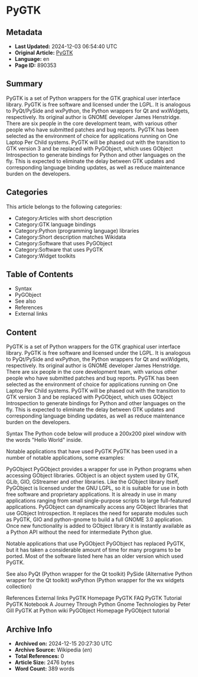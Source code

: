 # PyGTK

## Metadata
- **Last Updated:** 2024-12-03 06:54:40 UTC
- **Original Article:** [PyGTK](https://en.wikipedia.org/wiki/PyGTK)
- **Language:** en
- **Page ID:** 890353

## Summary
PyGTK is a set of Python wrappers for the GTK graphical user interface library. PyGTK is free software and licensed under the LGPL. It is analogous to PyQt/PySide and wxPython, the Python wrappers for Qt and wxWidgets, respectively. Its original author is GNOME developer James Henstridge. There are six people in the core development team, with various other people who have submitted patches and bug reports. PyGTK has been selected as the environment of choice for applications running on One Laptop Per Child systems.
PyGTK will be phased out with the transition to GTK version 3 and be replaced with PyGObject, which uses GObject Introspection to generate bindings for Python and other languages on the fly. This is expected to eliminate the delay between GTK updates and corresponding language binding updates, as well as reduce maintenance burden on the developers.

## Categories
This article belongs to the following categories:

- Category:Articles with short description
- Category:GTK language bindings
- Category:Python (programming language) libraries
- Category:Short description matches Wikidata
- Category:Software that uses PyGObject
- Category:Software that uses PyGTK
- Category:Widget toolkits

## Table of Contents

- Syntax
- PyGObject
- See also
- References
- External links

## Content

PyGTK is a set of Python wrappers for the GTK graphical user interface library. PyGTK is free software and licensed under the LGPL. It is analogous to PyQt/PySide and wxPython, the Python wrappers for Qt and wxWidgets, respectively. Its original author is GNOME developer James Henstridge. There are six people in the core development team, with various other people who have submitted patches and bug reports. PyGTK has been selected as the environment of choice for applications running on One Laptop Per Child systems.
PyGTK will be phased out with the transition to GTK version 3 and be replaced with PyGObject, which uses GObject Introspection to generate bindings for Python and other languages on the fly. This is expected to eliminate the delay between GTK updates and corresponding language binding updates, as well as reduce maintenance burden on the developers.

Syntax
The Python code below will produce a 200x200 pixel window with the words "Hello World" inside.

Notable applications that have used PyGTK
PyGTK has been used in a number of notable applications, some examples:

PyGObject
PyGObject provides a wrapper for use in Python programs when accessing GObject libraries. GObject is an object system used by GTK, GLib, GIO, GStreamer and other libraries.
Like the GObject library itself, PyGObject is licensed under the GNU LGPL, so it is suitable for use in both free software and proprietary applications. It is already in use in many applications ranging from small single-purpose scripts to large full-featured applications.
PyGObject can dynamically access any GObject libraries that use GObject Introspection. It replaces the need for separate modules such as PyGTK, GIO and python-gnome to build a full GNOME 3.0 application.  Once new functionality is added to GObject library it is instantly available as a Python API without the need for intermediate Python glue.

Notable applications that use PyGObject
PyGObject has replaced PyGTK, but it has taken a considerable amount of time for many programs to be ported. Most of the software listed here has an older version which used PyGTK.

See also
PyQt (Python wrapper for the Qt toolkit)
PySide (Alternative Python wrapper for the Qt toolkit)
wxPython (Python wrapper for the wx widgets collection)

References
External links
PyGTK Homepage
PyGTK FAQ
PyGTK Tutorial
PyGTK Notebook A Journey Through Python Gnome Technologies by Peter Gill
PyGTK at Python wiki
PyGObject Homepage
PyGObject tutorial

## Archive Info
- **Archived on:** 2024-12-15 20:27:30 UTC
- **Archive Source:** Wikipedia (_en_)
- **Total References:** 0
- **Article Size:** 2476 bytes
- **Word Count:** 389 words
